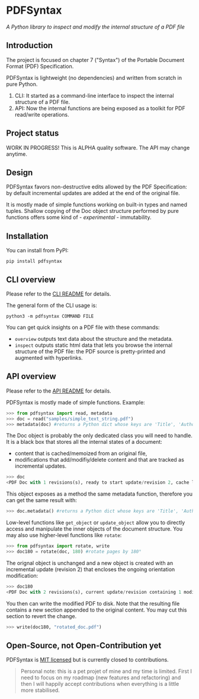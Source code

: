 PDFSyntax
=========

*A Python library to inspect and modify the internal structure of a PDF file*

## Introduction

The project is focused on chapter 7 ("Syntax") of the Portable Document Format (PDF) Specification.

PDFSyntax is lightweight (no dependencies) and written from scratch in pure Python. 

1. CLI: It started as a command-line interface to inspect the internal structure of a PDF file.
2. API: Now the internal functions are being exposed as a toolkit for PDF read/write operations.

## Project status

WORK IN PROGRESS! This is ALPHA quality software. The API may change anytime.

## Design

PDFSyntax favors non-destructive edits allowed by the PDF Specification: by default incremental updates are added at the end of the original file.

It is mostly made of simple functions working on built-in types and named tuples. Shallow copying of the Doc object structure performed by pure functions offers some kind of - *experimental* - immutability.

## Installation

You can install from PyPI:

    pip install pdfsyntax

## CLI overview

Please refer to the [CLI README](https://github.com/desgeeko/pdfsyntax/blob/main/docs/cli.md) for details.

The general form of the CLI usage is:

    python3 -m pdfsyntax COMMAND FILE

You can get quick insights on a PDF file with these commands:
- `overview` outputs text data about the structure and the metadata. 
- `inspect` outputs static html data that lets you browse the internal structure of the PDF file: the PDF source is pretty-printed and augmented with hyperlinks.

## API overview

Please refer to the [API README](https://github.com/desgeeko/pdfsyntax/blob/main/docs/api.md) for details.

PDFSyntax is mostly made of simple functions. Example:

```Python
>>> from pdfsyntax import read, metadata
>>> doc = read("samples/simple_text_string.pdf")
>>> metadata(doc) #returns a Python dict whose keys are 'Title', 'Author', 'Subject', etc...
```

The Doc object is probably the only dedicated class you will need to handle. It is a black box that stores all the internal states of a document:
- content that is cached/memoized from an original file,
- modifications that add/modifiy/delete content and that are tracked as incremental updates.

```Python
>>> doc
<PDF Doc with 1 revisions(s), ready to start update/revision 2, cache loaded with 0 / 7 objects>
```

This object exposes as a method the same metadata function, therefore you can get the same result with:

```Python
>>> doc.metadata() #returns a Python dict whose keys are 'Title', 'Author', 'Subject', etc...
```

Low-level functions like `get_object` or `update_object` allow you to directly access and manipulate the inner objects of the document structure.
You may also use higher-level functions like `rotate`:

```Python
>>> from pdfsyntax import rotate, write
>>> doc180 = rotate(doc, 180) #rotate pages by 180°
```

The orignal object is unchanged and a new object is created with an incremental update (revision 2) that encloses the ongoing orientation modification:

```Python
>>> doc180
<PDF Doc with 2 revisions(s), current update/revision containing 1 modifications, cache loaded with 3 / 7 objects>
```

You then can write the modified PDF to disk. Note that the resulting file contains a new section appended to the original content. You may cut this section to revert the change.

```Python
>>> write(doc180, "rotated_doc.pdf")
```


## Open-Source, not Open-Contribution yet

PDFSyntax is [MIT licensed](https://github.com/desgeeko/pdfsyntax/blob/main/LICENCE) but is currently closed to contributions.
> Personal note: this is a pet projet of mine and my time is limited. First I need to focus on my roadmap (new features and refactoring) and then I will happily accept contributions when everything is a little more stabilised. 


